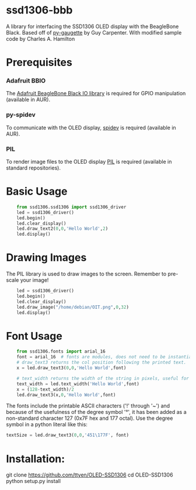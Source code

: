 ssd1306-bbb
===========

A library for interfacing the SSD1306 OLED display with the BeagleBone Black.
Based off of [py-gaugette](https://github.com/guyc/py-gaugette) by Guy Carpenter.
With modified sample code by Charles A. Hamilton

Prerequisites
=============

### Adafruit BBIO

The [Adafruit BeagleBone Black IO library](https://aur.archlinux.org/packages/python2-bbio/) is required for GPIO manipulation (available in AUR).

### py-spidev

To communicate with the OLED display,  [spidev](https://github.com/doceme/py-spidev) is required (available in AUR).

### PIL 

To render image files to the OLED display [PIL](http://www.pythonware.com/products/pil/) is required (available in standard repositories).

Basic Usage
==================

```python
    from ssd1306.ssd1306 import ssd1306_driver
    led = ssd1306_driver()
    led.begin()
    led.clear_display()
    led.draw_text2(0,0,'Hello World',2)
    led.display()
```

Drawing Images
==================
The PIL library is used to draw images to the screen. Remember to pre-scale your image!

```python
    led = ssd1306_driver()
    led.begin()
    led.clear_display()
    led.draw_image("/home/debian/OIT.png",0,32)
    led.display()
```

Font Usage
==================

```python
    from ssd1306.fonts import arial_16
    font = arial_16  # fonts are modules, does not need to be instantiated
    # draw_text3 returns the col position following the printed text.
    x = led.draw_text3(0,0,'Hello World',font)  

    # text_width returns the width of the string in pixels, useful for centering:
    text_width = led.text_width('Hello World',font)
    x = (128-text_width)/2
    led.draw_text3(x,0,'Hello World',font)
```

The fonts include the printable ASCII characters ('!' through '~') and because of the usefulness of the degree symbol '&deg;', it has been added as a non-standard character 127 (0x7F hex and 177 octal).  Use the degree symbol in a python literal like this: 
```python
textSize = led.draw_text3(0,0,'451\177F', font)
```


Installation:
=============
git clone https://github.com/ttyen/OLED-SSD1306
cd OLED-SSD1306
python setup.py install

